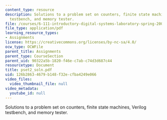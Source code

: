 ```yaml
---
content_type: resource
description: Solutions to a problem set on counters, finite state machines, Verilog
  testbench, and memory tester.
file: /courses/6-111-introductory-digital-systems-laboratory-spring-2006/126b28634679b148f32ecfba4249e066_pset2_soln.pdf
file_type: application/pdf
learning_resource_types:
- Assignments
license: https://creativecommons.org/licenses/by-nc-sa/4.0/
ocw_type: OCWFile
parent_title: Assignments
parent_type: CourseSection
parent_uid: 90322a5b-1820-f46e-c7ab-c74d3d687c44
resourcetype: Document
title: pset2_soln.pdf
uid: 126b2863-4679-b148-f32e-cfba4249e066
video_files:
  video_thumbnail_file: null
video_metadata:
  youtube_id: null
---
```

Solutions to a problem set on counters, finite state machines, Verilog testbench, and memory tester.